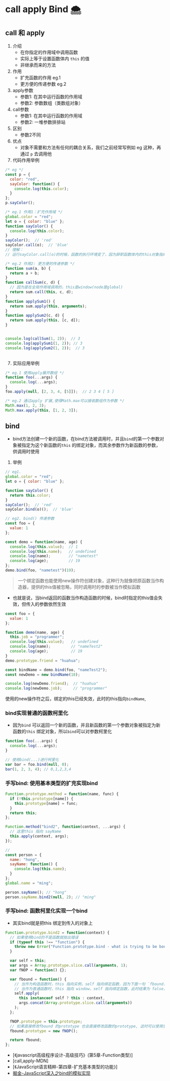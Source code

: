 
# call apply Bind 🌨


## call 和 apply 
1. 介绍
   - 在你指定的作用域中调用函数
   - 实际上等于设置函数体内 `this` 的值
   - 非继承而来的方法
2. 作用
   - 扩充函数的作用 eg.1
   - 更方便的传递参数 eg.2
3. apply参数
   - 参数1: 在其中运行函数的作用域
   - 参数2: 参数数组（类数组对象）
4. call参数
   - 参数1: 在其中运行函数的作用域
   - 参数2: 一堆参数排排站
5. 区别
   - 参数2不同
6. 优点
   - 对象不需要和方法有任何的耦合关系，我们之前经常写例如 eg 这种，再通过 `p` 去调用他
7. 代码作用举例

```javascript
/* eg */
const p = {
  color: "red",
  sayColor: function() {
    console.log(this.color);
  }
};
p.sayColor();

/* eg.1 作用1：扩充作用域 */
global.color = "red";
let o = { color: "blue" };
function sayColor() {
  console.log(this.color);
}
sayColor();  // 'red'
sayColor.call(o);  // 'blue'
// 理解：
// 运行sayColor.call(o)的时候，函数的执行环境变了，因为辞职函数体内的this对象指向了o 

/* eg.2 作用2: 更方便的传递参数 */
function sum(a, b) {
  return a + b;
}
function callSum(c, d) {
  // 因为是在全局作用域调用的，this是window(node是global)
  return sum.call(this, c, d);  
}
function applySum1() {
  return sum.apply(this, arguments);
}
function applySum2(c, d) {
  return sum.apply(this, [c, d]);
}


console.log(callSum(1, 2));  // 3
console.log(applySum1(1, 2)); // 3
console.log(applySum2(1, 2));  // 3
 


```
7. 实际应用举例

```javascript
/* eg.1 使用apply展开数组 */
function foo(...args) {
  console.log(...args);
}
foo.apply(null, [2, 3, 4, [5]]);  // 2 3 4 [ 5 ]

/* eg.2 通过apply 扩展,使得Math.max可以接收数组作为参数 */
Math.max(1, 2, 3);
Math.max.apply(this, [1, 2, 3]);


```




## bind
- bind方法创建一个新的函数，在bind方法被调用时，并且`bind`的第一个参数对象被指定为这个新函数的`this` 的绑定对象，而其余参数作为新函数的参数，供调用时使用

1. 举例

```javascript
// eg1.
global.color = "red";
let o = { color: "blue" };

function sayColor() {
  return this.color;
}
sayColor();  // 'red'
sayColor.bind(o)();  // 'blue'

// eg2. bind() 传递参数
const foo = {
  value: 1
};

const demo = function(name, age) {
  console.log(this.value);  // 1
  console.log(this.name);   // undefined
  console.log(name);        // "nametest"
  console.log(age);         // 19
};
demo.bind(foo, "nametest")(19);

```

> 一个绑定函数也能使用new操作符创建对象，这种行为就像把原函数当作构造器，提供的this值被忽略，同时调用时的参数被当作模拟函数
- 也就是说，当bind返回的函数当作构造函数的时候，bind时指定的this值会失效，但传入的参数依然生效

```javascript
const foo = {
  value: 1
};

function demo(name, age) {
  this.job = "programmer";
  console.log(this.value);   // undefined
  console.log(name);         // "nameTest2"
  console.log(age);          // 19
}
demo.prototype.friend = "huahua";

const bindName = demo.bind(foo, "nameTest2");
const newDemo = new bindName(18); 

console.log(newDemo.friend);  // "huahua"
console.log(newDemo.job);     // "programmer"

```
使用的new操作符之后，绑定的this已经失效，此时的this指向`bindName`,

### bind实现普通的函数柯里化
 
- 因为`bind` 可以返回一个新的函数，并且新函数的第一个参数对象被指定为新函数的`this` 绑定对象，所以`bind`可以对参数柯里化
  
```javascript
function foo(...args) {
  console.log(...args);
}

// 使用bind(...)进行柯里化
var bar = foo.bind(null, 0);
bar(1, 2, 3, 4); // 0,1,2,3,4
```


### 手写bind: 使用基本类型的扩充实现bind

```javascript
Function.prototype.method = function(name, func) {
  if (!this.prototype[name]) {
    this.prototype[name] = func;
  }
  return this;
};

Function.method("bind2", function(context, ...args) {
  // 这里this 指向 sayName
  this.apply(context, args);
});

// 
const person = {
  name: "hong",
  sayName: function() {
    console.log(this.name);
  }
};
global.name = "ming";

person.sayName(); // "hong"
person.sayName.bind2(null, 2); // "ming"
```



### 手写bind: 函数柯里化实现一个bind

- 其实bind就是把this 绑定到传入的对象上

```javascript
Function.prototype.bind2 = function(context) {
  // 如果使用bind的不是函数就抛出错误
  if (typeof this !== "function") {
    throw new Error("Function.prototype.bind - what is trying to be bound is not callable");
  }

  var self = this;
  var args = Array.prototype.slice.call(arguments, 1);
  var fNOP = function() {};

  var fbound = function() {
    // 当作为构造函数时，this 指向实例，self 指向绑定函数，因为下面一句 `fbound.prototype = this.prototype;`，已经修改了 fbound.prototype 为 绑定函数的 prototype，此时结果为 true，当结果为 true 的时候，this 指向实例。
    // 当作为普通函数时，this 指向 window，self 指向绑定函数，此时结果为 false，当结果为 false 的时候，this 指向绑定的 context。
    self.apply(
      this instanceof self ? this : context,
      args.concat(Array.prototype.slice.call(arguments))
    );
  };

  fNOP.prototype = this.prototype;
  // 如果直接修改fbound 的prototype 也会直接修改函数的prototype, 这时可以使用空函数进行中转
  fbound.prototype = new fNOP();

  return fbound;
};
```






- [《javascript高级程序设计-高级技巧》(第5章-Function类型)]
- [call,apply-MDN]
- [《JavaScript语言精粹-第四章-扩充基本类型的功能》]
- [掘金-JavaScript深入之bind的模拟实现](https://juejin.im/post/59093b1fa0bb9f006517b906)